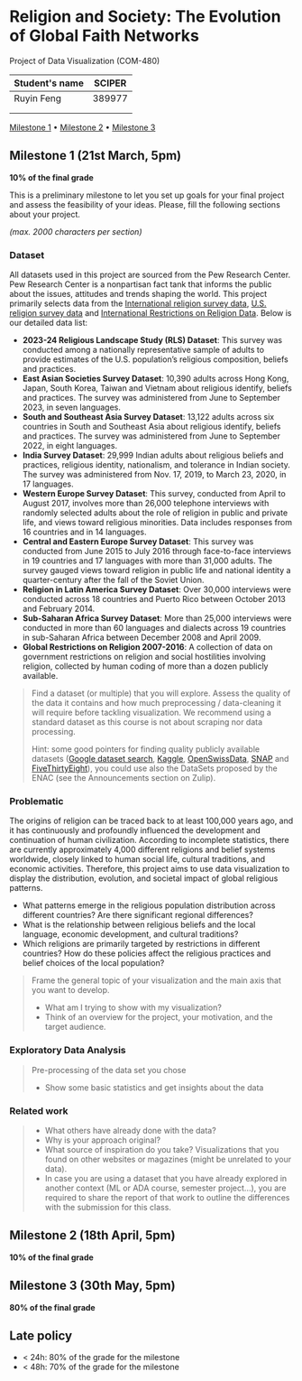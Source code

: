 # Religion and Society: The Evolution of Global Faith Networks

Project of Data Visualization (COM-480)

| Student's name | SCIPER |
| -------------- | ------ |
| Ruyin Feng | 389977 |
| | |
| | |

[Milestone 1](#milestone-1) • [Milestone 2](#milestone-2) • [Milestone 3](#milestone-3)

## Milestone 1 (21st March, 5pm)

**10% of the final grade**

This is a preliminary milestone to let you set up goals for your final project and assess the feasibility of your ideas.
Please, fill the following sections about your project.

*(max. 2000 characters per section)*

### Dataset

All datasets used in this project are sourced from the Pew Research Center. Pew Research Center is a nonpartisan fact tank that informs the public about the issues, attitudes and trends shaping the world. This project primarily selects data from the [International religion survey data](https://www.pewresearch.org/religion-datasets/international-religion-survey-data/), [U.S. religion survey data](https://www.pewresearch.org/religion-datasets/us-religion-survey-data/) and [International Restrictions on Religion Data](https://www.pewresearch.org/religion-datasets/international-restrictions-on-religion-data/). Below is our detailed data list:

- **2023-24 Religious Landscape Study (RLS) Dataset**: This survey was conducted among a nationally representative sample of adults to provide estimates of the U.S. population’s religious composition, beliefs and practices.
- **East Asian Societies Survey Dataset**: 10,390 adults across Hong Kong, Japan, South Korea, Taiwan and Vietnam about religious identify, beliefs and practices. The survey was administered from June to September 2023, in seven languages.
- **South and Southeast Asia Survey Dataset**: 13,122 adults across six countries in South and Southeast Asia about religious identify, beliefs and practices. The survey was administered from June to September 2022, in eight languages.
- **India Survey Dataset**: 29,999 Indian adults about religious beliefs and practices, religious identity, nationalism, and tolerance in Indian society. The survey was administered from Nov. 17, 2019, to March 23, 2020, in 17 languages.  
- **Western Europe Survey Dataset**: This survey, conducted from April to August 2017, involves more than 26,000 telephone interviews with randomly selected adults about the role of religion in public and private life, and views toward religious minorities. Data includes responses from 16 countries and in 14 languages. 
- **Central and Eastern Europe Survey Dataset**: This survey was conducted from June 2015 to July 2016 through face-to-face interviews in 19 countries and 17 languages with more than 31,000 adults. The survey gauged views toward religion in public life and national identity a quarter-century after the fall of the Soviet Union. 
- **Religion in Latin America Survey Dataset**: Over 30,000 interviews were conducted across 18 countries and Puerto Rico between October 2013 and February 2014.
- **Sub-Saharan Africa Survey Dataset**: More than 25,000 interviews were conducted in more than 60 languages and dialects across 19 countries in sub-Saharan Africa between December 2008 and April 2009.
- **Global Restrictions on Religion 2007-2016**: A collection of data on government restrictions on religion and social hostilities involving religion, collected by human coding of more than a dozen publicly available.

> Find a dataset (or multiple) that you will explore. Assess the quality of the data it contains and how much preprocessing / data-cleaning it will require before tackling visualization. We recommend using a standard dataset as this course is not about scraping nor data processing.
>
> Hint: some good pointers for finding quality publicly available datasets ([Google dataset search](https://datasetsearch.research.google.com/), [Kaggle](https://www.kaggle.com/datasets), [OpenSwissData](https://opendata.swiss/en/), [SNAP](https://snap.stanford.edu/data/) and [FiveThirtyEight](https://data.fivethirtyeight.com/)), you could use also the DataSets proposed by the ENAC (see the Announcements section on Zulip).

### Problematic

The origins of religion can be traced back to at least 100,000 years ago, and it has continuously and profoundly influenced the development and continuation of human civilization. According to incomplete statistics, there are currently approximately 4,000 different religions and belief systems worldwide, closely linked to human social life, cultural traditions, and economic activities. Therefore, this project aims to use data visualization to display the distribution, evolution, and societal impact of global religious patterns.

- What patterns emerge in the religious population distribution across different countries? Are there significant regional differences?
- What is the relationship between religious beliefs and the local language, economic development, and cultural traditions?
- Which religions are primarily targeted by restrictions in different countries? How do these policies affect the religious practices and belief choices of the local population?


> Frame the general topic of your visualization and the main axis that you want to develop.
> - What am I trying to show with my visualization?
> - Think of an overview for the project, your motivation, and the target audience.

### Exploratory Data Analysis

> Pre-processing of the data set you chose
> - Show some basic statistics and get insights about the data

### Related work


> - What others have already done with the data?
> - Why is your approach original?
> - What source of inspiration do you take? Visualizations that you found on other websites or magazines (might be unrelated to your data).
> - In case you are using a dataset that you have already explored in another context (ML or ADA course, semester project...), you are required to share the report of that work to outline the differences with the submission for this class.

## Milestone 2 (18th April, 5pm)

**10% of the final grade**


## Milestone 3 (30th May, 5pm)

**80% of the final grade**


## Late policy

- < 24h: 80% of the grade for the milestone
- < 48h: 70% of the grade for the milestone

